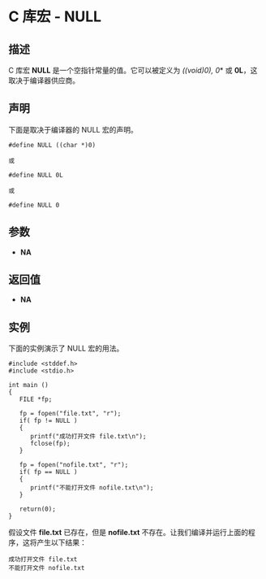 
# C 库宏 - NULL

  

## 描述

C 库宏 **NULL** 是一个空指针常量的值。它可以被定义为 **((void*)0), 0** 或 **0L**，这取决于编译器供应商。

## 声明

下面是取决于编译器的 NULL 宏的声明。

```
#define NULL ((char *)0)

或

#define NULL 0L

或

#define NULL 0

```

## 参数

*   **NA**

## 返回值

*   **NA**

## 实例

下面的实例演示了 NULL 宏的用法。

```
#include <stddef.h>
#include <stdio.h>

int main ()
{
   FILE *fp;

   fp = fopen("file.txt", "r");
   if( fp != NULL ) 
   {
      printf("成功打开文件 file.txt\n");
      fclose(fp);
   }

   fp = fopen("nofile.txt", "r");
   if( fp == NULL ) 
   {
      printf("不能打开文件 nofile.txt\n");
   }

   return(0);
}

```

假设文件 **file.txt** 已存在，但是 **nofile.txt** 不存在。让我们编译并运行上面的程序，这将产生以下结果：

```
成功打开文件 file.txt
不能打开文件 nofile.txt

```

  

